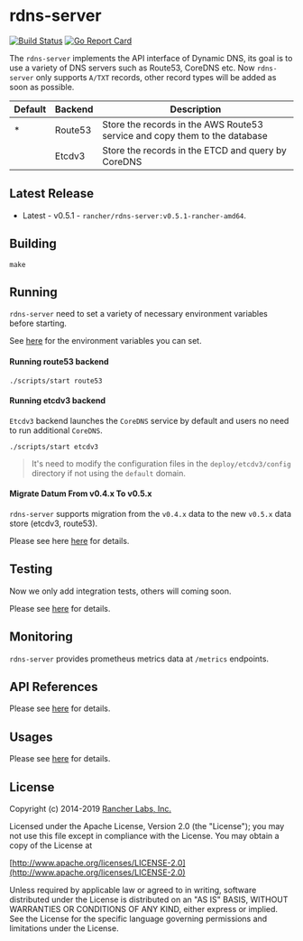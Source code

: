 rdns-server
========

[![Build Status](https://drone-pr.rancher.io/api/badges/rancher/rdns-server/status.svg)](https://drone-pr.rancher.io/rancher/rdns-server)
[![Go Report Card](https://goreportcard.com/badge/github.com/rancher/rdns-server)](https://goreportcard.com/report/github.com/rancher/rdns-server)

The `rdns-server` implements the API interface of Dynamic DNS, its goal is to use a variety of DNS servers such as Route53, CoreDNS etc.
Now `rdns-server` only supports `A/TXT` records, other record types will be added as soon as possible.

| Default | Backend | Description |
| ------- | ------- | ----------- |
|    *    | Route53 | Store the records in the AWS Route53 service and copy them to the database |
|         | Etcdv3 | Store the records in the ETCD and query by CoreDNS |

## Latest Release
* Latest - v0.5.1 - `rancher/rdns-server:v0.5.1-rancher-amd64`.

## Building

`make`

## Running
`rdns-server` need to set a variety of necessary environment variables before starting.

See [here](https://github.com/Jason-ZW/rdns-server/blob/master/doc/usages.md) for the environment variables you can set.

#### Running route53 backend
```
./scripts/start route53
```

#### Running etcdv3 backend
`Etcdv3` backend launches the `CoreDNS` service by default and users no need to run additional `CoreDNS`.

```
./scripts/start etcdv3
```

> It's need to modify the configuration files in the `deploy/etcdv3/config` directory if not using the `default` domain.

#### Migrate Datum From v0.4.x To v0.5.x
`rdns-server` supports migration from the `v0.4.x` data to the new `v0.5.x` data store (etcdv3, route53). 

Please see here [here](https://github.com/Jason-ZW/rdns-migrate-tools#rdns-migrate-tools) for details.

## Testing
Now we only add integration tests, others will coming soon.

Please see [here](https://github.com/Jason-ZW/rdns-server/tree/master/tests/integration) for details.

## Monitoring
`rdns-server` provides prometheus metrics data at `/metrics` endpoints.

## API References
Please see [here](https://github.com/Jason-ZW/rdns-server/blob/master/doc/apis.md) for details.

## Usages
Please see [here](https://github.com/Jason-ZW/rdns-server/blob/master/doc/usages.md) for details.

## License
Copyright (c) 2014-2019 [Rancher Labs, Inc.](http://rancher.com)

Licensed under the Apache License, Version 2.0 (the "License");
you may not use this file except in compliance with the License.
You may obtain a copy of the License at

[http://www.apache.org/licenses/LICENSE-2.0](http://www.apache.org/licenses/LICENSE-2.0)

Unless required by applicable law or agreed to in writing, software
distributed under the License is distributed on an "AS IS" BASIS,
WITHOUT WARRANTIES OR CONDITIONS OF ANY KIND, either express or implied.
See the License for the specific language governing permissions and
limitations under the License.
